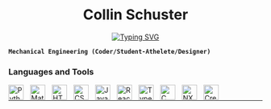 <h1 align = "center">Collin Schuster</h1>

<p align="center">
 <a href="https://git.io/typing-svg"><img src="https://readme-typing-svg.demolab.com?font=Fira+Code&duration=900&pause=400&center=true&multiline=true&width=470&height=190&lines=I'm+a+senior+at+Northwestern+University+;Studying+Mechanical+Engineering;passionate+in+learning+how+to+program;+as+well+as+integrate+mechanical%2C;++electric%2C+and+electronic+components" alt="Typing SVG" /></a>
</p>

**`Mechanical Engineering (Coder/Student-Athelete/Designer)`**


### Languages and Tools
<img align="left" alt="Python" width="30px" style="padding-right:10px;" src="https://cdn.jsdelivr.net/gh/devicons/devicon/icons/python/python-plain.svg" />
<img align="left" alt="MatLab" width="30px" style="padding-right:10px;" src="https://upload.wikimedia.org/wikipedia/commons/thumb/2/21/Matlab_Logo.png/667px-Matlab_Logo.png" />
<img align="left" alt="HTML" width="30px" style="padding-right:10px;" src="https://cdn.jsdelivr.net/gh/devicons/devicon/icons/html5/html5-plain.svg" />
<img align="left" alt="CSS" width="30px" style="padding-right:10px;" src="https://cdn.jsdelivr.net/gh/devicons/devicon/icons/css3/css3-plain.svg" />
<img align="left" alt="JavaScript" width="30px" style="padding-right:10px;" src="https://cdn.jsdelivr.net/gh/devicons/devicon/icons/javascript/javascript-plain.svg" />
<img align="left" alt="React" width="30px" style="padding-right:10px;" src="https://cdn.jsdelivr.net/gh/devicons/devicon/icons/react/react-original.svg" />
<img align="left" alt="TypeScript" width="30px" style="padding-right:10px;" src="https://cdn.jsdelivr.net/gh/devicons/devicon/icons/typescript/typescript-plain.svg" />
<img align="left" alt="C" width="30px" style="padding-right:10px;" src="https://img.icons8.com/color/480/c-programming.png" />
<img align="left" alt="NX" width="30px" style="padding-right:10px;" src="https://efswrm9jggu.exactdn.com/wp-content/uploads/2022/03/NX-Logo.svg" />
<img align="left" alt="Creo" width="30px" style="padding-right:10px;" src="https://img.icons8.com/flat-round/512/ptc-creo.png" />
<br />

----






<!--
**CollinSchuster/CollinSchuster** is a ✨ _special_ ✨ repository because its `README.md` (this file) appears on your GitHub profile.
-->

